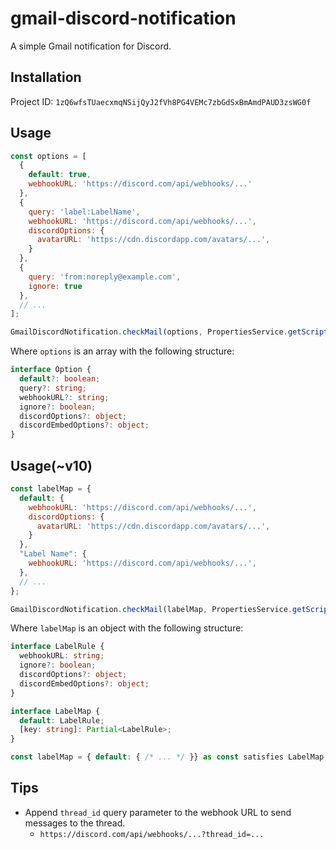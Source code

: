 # gmail-discord-notification

A simple Gmail notification for Discord.

## Installation

Project ID: `1zQ6wfsTUaecxmqNSijQyJ2fVh8PG4VEMc7zbGdSxBmAmdPAUD3zsWG0f`

## Usage
```js
const options = [
  {
    default: true,
    webhookURL: 'https://discord.com/api/webhooks/...'
  },
  {
    query: 'label:LabelName',
    webhookURL: 'https://discord.com/api/webhooks/...',
    discordOptions: {
      avatarURL: 'https://cdn.discordapp.com/avatars/...',
    }
  },
  {
    query: 'from:noreply@example.com',
    ignore: true
  },
  // ...
];

GmailDiscordNotification.checkMail(options, PropertiesService.getScriptProperties());
```

Where `options` is an array with the following structure:
```ts
interface Option {
  default?: boolean;
  query?: string;
  webhookURL?: string;
  ignore?: boolean;
  discordOptions?: object;
  discordEmbedOptions?: object;
}
```

## Usage(~v10)
```js
const labelMap = {
  default: {
    webhookURL: 'https://discord.com/api/webhooks/...',
    discordOptions: {
      avatarURL: 'https://cdn.discordapp.com/avatars/...',
    }
  },
  "Label Name": {
    webhookURL: 'https://discord.com/api/webhooks/...',
  },
  // ...
};

GmailDiscordNotification.checkMail(labelMap, PropertiesService.getScriptProperties());
```

Where `labelMap` is an object with the following structure:
```ts
interface LabelRule {
  webhookURL: string;
  ignore?: boolean;
  discordOptions?: object;
  discordEmbedOptions?: object;
}

interface LabelMap {
  default: LabelRule;
  [key: string]: Partial<LabelRule>;
}

const labelMap = { default: { /* ... */ }} as const satisfies LabelMap;
```

## Tips
- Append `thread_id` query parameter to the webhook URL to send messages to the thread.
  - `https://discord.com/api/webhooks/...?thread_id=...`
